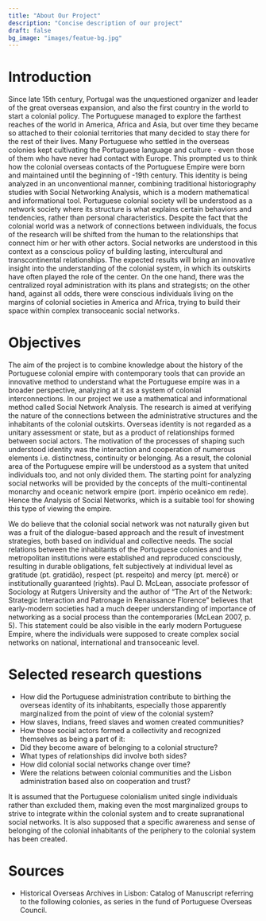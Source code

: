 ```yaml
---
title: "About Our Project"
description: "Concise description of our project"
draft: false
bg_image: "images/featue-bg.jpg"
---
```


# Introduction

Since late 15th  century, Portugal was the unquestioned organizer and leader of the great overseas expansion, and also the first country in the world to start a colonial policy. The Portuguese managed to explore the farthest reaches of the world in America, Africa and Asia, but over time they became so attached to their colonial territories that many decided to stay there for the rest of their lives. Many Portuguese who settled in the overseas colonies kept cultivating the Portuguese language and culture - even those of them who have never had contact with Europe. This prompted us to think how the colonial overseas contacts of the Portuguese Empire were born and maintained until the beginning of -19th century. This identity is being analyzed in an unconventional manner, combining traditional historiography studies with Social Networking Analysis, which is a modern mathematical and informational tool. Portuguese colonial society will be understood as a network society where its structure is what explains certain behaviors and tendencies, rather than personal characteristics. Despite the fact that the colonial world was a network of connections between individuals, the focus of the research will be shifted from the human to the relationships that connect him or her with other actors. Social networks are understood in this context as a conscious policy of building lasting, intercultural and transcontinental relationships. The expected results will bring an innovative insight into the understanding of the colonial system, in which its outskirts have often played the role of the center. On the one hand, there was the centralized royal administration with its plans and strategists; on the other hand, against all odds, there were conscious individuals living on the margins of colonial societies in America and Africa, trying to build their space within complex transoceanic social networks.

# Objectives

The aim of the project is to combine knowledge about the history of the Portuguese colonial empire with contemporary tools that can provide an innovative method to understand what the Portuguese empire was in a broader perspective, analyzing at it as a system of colonial interconnections. In our project we use a mathematical and informational method called Social Network Analysis. The research is aimed at verifying the nature of the connections between the administrative structures and the inhabitants of the colonial outskirts. Overseas identity is not regarded as a unitary assessment or state, but as a product of relationships formed between social actors. The motivation of the processes of shaping such understood identity was the interaction and cooperation of numerous elements i.e. distinctness, continuity or belonging. As a result, the colonial area of the Portuguese empire will be understood as a system that united individuals too, and not only divided them. The starting point for analyzing social networks will be provided by the concepts of the multi-continental monarchy and oceanic network empire (port. império oceânico em rede). Hence the Analysis of Social Networks, which is a suitable tool for showing this type of viewing the empire.

We do believe that the colonial social network was not naturally given but was a fruit of the dialogue-based approach and the result of investment strategies, both based on individual and collective needs. The social relations between the inhabitants of the Portuguese colonies and the metropolitan institutions were established and reproduced consciously, resulting in durable obligations, felt subjectively at individual level as gratitude (pt. gratidão), respect (pt. respeito) and mercy (pt. mercê) or institutionally guaranteed (rights).  Paul D. McLean, associate professor of Sociology at Rutgers University and the author of “The Art of the Network: Strategic Interaction and Patronage in Renaissance Florence” believes that early-modern societies had a much deeper understanding of importance of networking as a social process than the contemporaries (McLean 2007, p. 5). This statement could be also visible in the early modern Portuguese Empire, where the individuals were supposed to create complex social networks on national, international and transoceanic level.

# Selected research questions

- How did the Portuguese administration contribute to birthing the overseas identity of its inhabitants, especially those apparently marginalized from the point of view of the colonial system?
- How slaves, Indians, freed slaves and women created communities?
- How those social actors formed a collectivity and recognized themselves as being a part of it:
- Did they become aware of belonging to a colonial structure?
- What types of relationships did involve both sides?
- How did colonial social networks change over time?
- Were the relations between colonial communities and the Lisbon administration based also on cooperation and trust?

It is assumed that the Portuguese colonialism united single individuals rather than excluded them, making even the most marginalized groups to strive to integrate within the colonial system and to create supranational social networks. It is also supposed that a specific awareness and sense of belonging of the colonial inhabitants of the periphery to the colonial system has been created.

# Sources

- Historical Overseas Archives in Lisbon: Catalog of Manuscript referring to the following colonies, as series in the fund of Portuguese Overseas Council.

